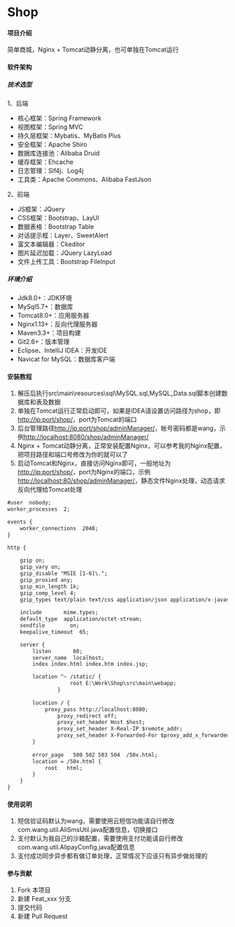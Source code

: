 # Shop

#### 项目介绍

简单商城，Nginx + Tomcat动静分离，也可单独在Tomcat运行

#### 软件架构

##### 技术选型

1、后端<br/>
* 核心框架：Spring Framework<br/>
* 视图框架：Spring MVC<br/>
* 持久层框架：Mybatis、MyBatis Plus<br/>
* 安全框架：Apache Shiro<br/>
* 数据库连接池：Alibaba Druid<br/>
* 缓存框架：Ehcache<br/>
* 日志管理：Slf4j、Log4j<br/>
* 工具类：Apache Commons、Alibaba FastJson<br/>

2、前端<br/>
* JS框架：JQuery<br/>
* CSS框架：Bootstrap、LayUI<br/>
* 数据表格：Bootstrap Table<br/>
* 对话提示框：Layer、SweetAlert<br/>
* 富文本编辑器：Ckeditor<br/>
* 图片延迟加载：JQuery LazyLoad<br/>
* 文件上传工具：Bootstrap FileInput<br/>

##### 环境介绍

* Jdk8.0+：JDK环境<br/>
* MySql5.7+：数据库<br/>
* Tomcat8.0+：应用服务器<br/>
* Nginx1.13+：反向代理服务器<br/>
* Maven3.3+：项目构建<br/>
* Git2.6+：版本管理<br/>
* Eclipse、IntelliJ IDEA：开发IDE<br/>
* Navicat for MySQL：数据库客户端<br/>

#### 安装教程

1. 解压后执行src\main\resources\sql\MySQL.sql,MySQL_Data.sql脚本创建数据库和表及数据
2. 单独在Tomcat运行正常启动即可，如果是IDEA请设置访问路径为shop，即[http://ip:port/shop/](http://ip:port/shop/)，port为Tomcat的端口
3. 后台管理路径[http://ip:port/shop/adminManager/](http://ip:port/shop/adminManager/)，帐号密码都是wang，示例[http://localhost:8080/shop/adminManager/](http://localhost:8080/shop/adminManager/)
4. Nginx + Tomcat动静分离，正常安装配置Nginx，可以参考我的Nginx配置，把项目路径和端口号修改为你的就可以了
5. 启动Tomcat和Nginx，直接访问Nginx即可，一般地址为[http://ip:port/shop/](http://ip:port/shop/)，port为Nginx的端口，示例[http://localhost:80/shop/adminManager/](http://localhost:80/shop/adminManager/)，静态文件Nginx处理，动态请求反向代理给Tomcat处理
```Xml
#user  nobody;
worker_processes  2;

events {
    worker_connections  2048;
}

http {
		
	gzip on;
    gzip_vary on;
    gzip_disable "MSIE [1-6]\.";
    gzip_proxied any;
    gzip_min_length 1k;
    gzip_comp_level 4;
    gzip_types text/plain text/css application/json application/x-javascript application/javascript text/javascript application/xml text/xml image/jpeg image/png image/gif;
		
    include       mime.types;
    default_type  application/octet-stream;
    sendfile        on;
    keepalive_timeout  65;

    server {
        listen       80;
        server_name  localhost;
        index index.html index.htm index.jsp;

        location ^~ /static/ {
				    root E:\Work\Shop\src\main\webapp;
				}
        
        location / {
            proxy_pass http://localhost:8080;
		        proxy_redirect off;
		        proxy_set_header Host $host;
		        proxy_set_header X-Real-IP $remote_addr;
		        proxy_set_header X-Forwarded-For $proxy_add_x_forwarded_for;
        }
        
        error_page   500 502 503 504  /50x.html;
        location = /50x.html {
            root   html;
        }
    }
}
```

#### 使用说明

1. 短信验证码默认为wang，需要使用云短信功能请自行修改com.wang.util.AliSmsUtil.java配置信息，切换接口
2. 支付默认为我自己的沙箱配置，需要使用支付功能请自行修改com.wang.util.AlipayConfig.java配置信息
3. 支付成功同步异步都有做订单处理，正常情况下应该只有异步做处理的

#### 参与贡献

1. Fork 本项目
2. 新建 Feat_xxx 分支
3. 提交代码
4. 新建 Pull Request
